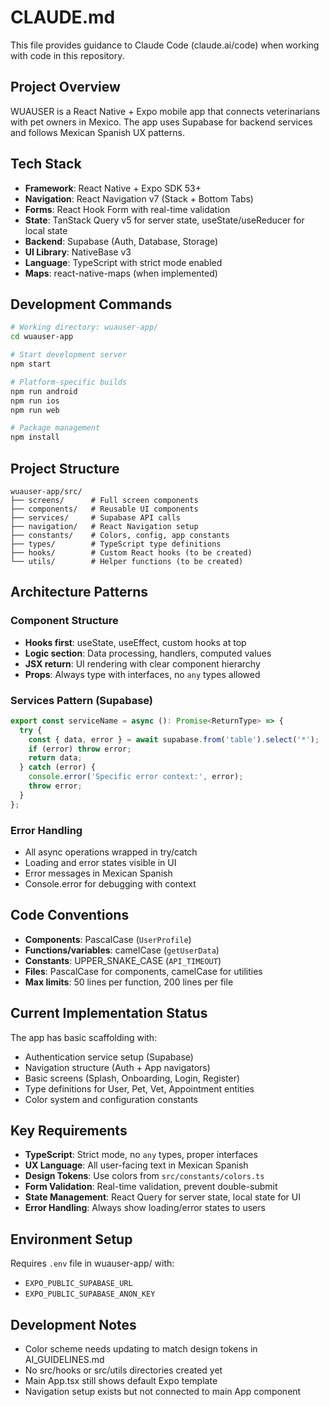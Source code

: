 # CLAUDE.md

This file provides guidance to Claude Code (claude.ai/code) when working with code in this repository.

## Project Overview

WUAUSER is a React Native + Expo mobile app that connects veterinarians with pet owners in Mexico. The app uses Supabase for backend services and follows Mexican Spanish UX patterns.

## Tech Stack

- **Framework**: React Native + Expo SDK 53+
- **Navigation**: React Navigation v7 (Stack + Bottom Tabs)  
- **Forms**: React Hook Form with real-time validation
- **State**: TanStack Query v5 for server state, useState/useReducer for local state
- **Backend**: Supabase (Auth, Database, Storage)
- **UI Library**: NativeBase v3
- **Language**: TypeScript with strict mode enabled
- **Maps**: react-native-maps (when implemented)

## Development Commands

```bash
# Working directory: wuauser-app/
cd wuauser-app

# Start development server
npm start

# Platform-specific builds
npm run android
npm run ios  
npm run web

# Package management
npm install
```

## Project Structure

```
wuauser-app/src/
├── screens/      # Full screen components
├── components/   # Reusable UI components
├── services/     # Supabase API calls
├── navigation/   # React Navigation setup
├── constants/    # Colors, config, app constants
├── types/        # TypeScript type definitions
├── hooks/        # Custom React hooks (to be created)
└── utils/        # Helper functions (to be created)
```

## Architecture Patterns

### Component Structure
- **Hooks first**: useState, useEffect, custom hooks at top
- **Logic section**: Data processing, handlers, computed values  
- **JSX return**: UI rendering with clear component hierarchy
- **Props**: Always type with interfaces, no `any` types allowed

### Services Pattern (Supabase)
```ts
export const serviceName = async (): Promise<ReturnType> => {
  try {
    const { data, error } = await supabase.from('table').select('*');
    if (error) throw error;
    return data;
  } catch (error) {
    console.error('Specific error context:', error);
    throw error;
  }
};
```

### Error Handling
- All async operations wrapped in try/catch
- Loading and error states visible in UI
- Error messages in Mexican Spanish
- Console.error for debugging with context

## Code Conventions

- **Components**: PascalCase (`UserProfile`)
- **Functions/variables**: camelCase (`getUserData`)
- **Constants**: UPPER_SNAKE_CASE (`API_TIMEOUT`)
- **Files**: PascalCase for components, camelCase for utilities
- **Max limits**: 50 lines per function, 200 lines per file

## Current Implementation Status

The app has basic scaffolding with:
- Authentication service setup (Supabase)
- Navigation structure (Auth + App navigators)
- Basic screens (Splash, Onboarding, Login, Register)
- Type definitions for User, Pet, Vet, Appointment entities
- Color system and configuration constants

## Key Requirements

- **TypeScript**: Strict mode, no `any` types, proper interfaces
- **UX Language**: All user-facing text in Mexican Spanish
- **Design Tokens**: Use colors from `src/constants/colors.ts`
- **Form Validation**: Real-time validation, prevent double-submit
- **State Management**: React Query for server state, local state for UI
- **Error Handling**: Always show loading/error states to users

## Environment Setup

Requires `.env` file in wuauser-app/ with:
- `EXPO_PUBLIC_SUPABASE_URL`
- `EXPO_PUBLIC_SUPABASE_ANON_KEY`

## Development Notes

- Color scheme needs updating to match design tokens in AI_GUIDELINES.md
- No src/hooks or src/utils directories created yet
- Main App.tsx still shows default Expo template
- Navigation setup exists but not connected to main App component